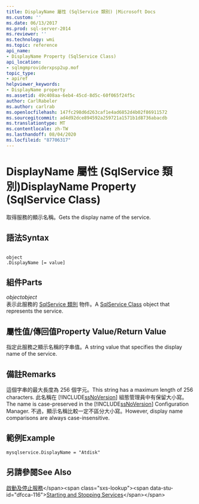 ```yaml
---
title: DisplayName 屬性 (SqlService 類別) |Microsoft Docs
ms.custom: ''
ms.date: 06/13/2017
ms.prod: sql-server-2014
ms.reviewer: ''
ms.technology: wmi
ms.topic: reference
api_name:
- DisplayName Property (SqlService Class)
api_location:
- sqlmgmproviderxpsp2up.mof
topic_type:
- apiref
helpviewer_keywords:
- DisplayName property
ms.assetid: 49c408aa-6eb4-45cd-8d5c-60f065f24f5c
author: CarlRabeler
ms.author: carlrab
ms.openlocfilehash: 147fc298d6d263caf1e4ad6852d4b02f86911572
ms.sourcegitcommit: ad4d92dce894592a259721a1571b1d8736abacdb
ms.translationtype: MT
ms.contentlocale: zh-TW
ms.lasthandoff: 08/04/2020
ms.locfileid: "87706317"
---
```

# <a name="displayname-property-sqlservice-class"></a><span data-ttu-id="dfcca-102">DisplayName 屬性 (SqlService 類別)</span><span class="sxs-lookup"><span data-stu-id="dfcca-102">DisplayName Property (SqlService Class)</span></span>
  <span data-ttu-id="dfcca-103">取得服務的顯示名稱。</span><span class="sxs-lookup"><span data-stu-id="dfcca-103">Gets the display name of the service.</span></span>  
  
## <a name="syntax"></a><span data-ttu-id="dfcca-104">語法</span><span class="sxs-lookup"><span data-stu-id="dfcca-104">Syntax</span></span>  
  
```  
  
object  
.DisplayName [= value]  
```  
  
## <a name="parts"></a><span data-ttu-id="dfcca-105">組件</span><span class="sxs-lookup"><span data-stu-id="dfcca-105">Parts</span></span>  
 <span data-ttu-id="dfcca-106">*object*</span><span class="sxs-lookup"><span data-stu-id="dfcca-106">*object*</span></span>  
 <span data-ttu-id="dfcca-107">表示此服務的 [SqlService 類別](sqlservice-class.md) 物件。</span><span class="sxs-lookup"><span data-stu-id="dfcca-107">A [SqlService Class](sqlservice-class.md) object that represents the service.</span></span>  
  
## <a name="property-valuereturn-value"></a><span data-ttu-id="dfcca-108">屬性值/傳回值</span><span class="sxs-lookup"><span data-stu-id="dfcca-108">Property Value/Return Value</span></span>  
 <span data-ttu-id="dfcca-109">指定此服務之顯示名稱的字串值。</span><span class="sxs-lookup"><span data-stu-id="dfcca-109">A string value that specifies the display name of the service.</span></span>  
  
## <a name="remarks"></a><span data-ttu-id="dfcca-110">備註</span><span class="sxs-lookup"><span data-stu-id="dfcca-110">Remarks</span></span>  
 <span data-ttu-id="dfcca-111">這個字串的最大長度為 256 個字元。</span><span class="sxs-lookup"><span data-stu-id="dfcca-111">This string has a maximum length of 256 characters.</span></span> <span data-ttu-id="dfcca-112">此名稱在 [!INCLUDE[ssNoVersion](../../../includes/ssnoversion-md.md)] 組態管理員中有保留大小寫。</span><span class="sxs-lookup"><span data-stu-id="dfcca-112">The name is case-preserved in the [!INCLUDE[ssNoVersion](../../../includes/ssnoversion-md.md)] Configuration Manager.</span></span> <span data-ttu-id="dfcca-113">不過，顯示名稱比較一定不區分大小寫。</span><span class="sxs-lookup"><span data-stu-id="dfcca-113">However, display name comparisons are always case-insensitive.</span></span>  
  
## <a name="example"></a><span data-ttu-id="dfcca-114">範例</span><span class="sxs-lookup"><span data-stu-id="dfcca-114">Example</span></span>  
  
```  
mysqlservice.DisplayName = "Atdisk"  
```  
  
## <a name="see-also"></a><span data-ttu-id="dfcca-115">另請參閱</span><span class="sxs-lookup"><span data-stu-id="dfcca-115">See Also</span></span>  
 <span data-ttu-id="dfcca-116">[啟動及停止服務](https://technet.microsoft.com/library/ms174886\(v=sql.105\).aspx)</span><span class="sxs-lookup"><span data-stu-id="dfcca-116">[Starting and Stopping Services](https://technet.microsoft.com/library/ms174886\(v=sql.105\).aspx)</span></span>  
  
  
